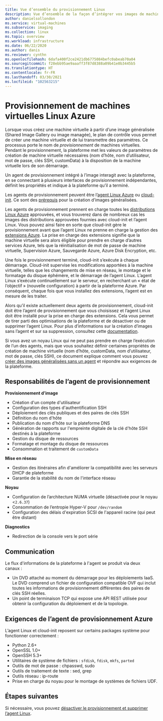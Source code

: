 ```yaml
---
title: Vue d’ensemble du provisionnement Linux
description: Vue d’ensemble de la façon d’intégrer vos images de machine virtuelle Linux ou de créer des images à utiliser dans Azure.
author: danielsollondon
ms.service: virtual-machines
ms.subservice: imaging
ms.collection: linux
ms.topic: overview
ms.workload: infrastructure
ms.date: 06/22/2020
ms.author: danis
ms.reviewer: cynthn
ms.openlocfilehash: 6dafa400f2ce2421db6775084befc0abeab70a04
ms.sourcegitcommit: f28ebb95ae9aaaff3f87d8388a09b41e0b3445b5
ms.translationtype: HT
ms.contentlocale: fr-FR
ms.lasthandoff: 03/30/2021
ms.locfileid: "102563215"
---
```

# <a name="azure-linux-vm-provisioning"></a>Provisionnement de machines virtuelles Linux Azure
Lorsque vous créez une machine virtuelle à partir d’une image généralisée (Shared Image Gallery ou image managée), le plan de contrôle vous permet de créer une machine virtuelle et de lui transmettre des paramètres. Ce processus porte le nom de *provisionnement* de machines virtuelles. Pendant le provisionnement, la plateforme met les valeurs de paramètres de création de machine virtuelle nécessaires (nom d’hôte, nom d’utilisateur, mot de passe, clés SSH, customData) à la disposition de la machine virtuelle lors de son démarrage. 

Un agent de provisionnement intégré à l’image interagit avec la plateforme, en se connectant à plusieurs interfaces de provisionnement indépendantes, définit les propriétés et indique à la plateforme qu’il a terminé. 

Les agents de provisionnement peuvent être l’[agent Linux Azure](../extensions/agent-linux.md) ou [cloud-init](./using-cloud-init.md). Ce sont des [prérequis](create-upload-generic.md) pour la création d’images généralisées.

Les agents de provisionnement prennent en charge toutes les [distributions Linux Azure](./endorsed-distros.md) approuvées, et vous trouverez dans de nombreux cas les images des distributions approuvées fournies avec cloud-init et l’agent Linux. Vous pouvez ainsi faire en sorte que cloud-init gère le provisionnement avant que l’agent Linux ne prenne en charge la gestion des [extensions Azure](../extensions/features-windows.md). La prise en charge des extensions signifie que la machine virtuelle sera alors éligible pour prendre en charge d’autres services Azure, tels que la réinitialisation de mot de passe de machine virtuelle, Supervision Azure, Sauvegarde Azure, Azure Disk Encryption, etc.

Une fois le provisionnement terminé, cloud-init s’exécute à chaque démarrage. Cloud-init supervise les modifications apportées à la machine virtuelle, telles que les changements de mise en réseau, le montage et le formatage du disque éphémère, et le démarrage de l’agent Linux. L’agent Linux s’exécute continuellement sur le serveur, en recherchant un « état de l’objectif » (nouvelle configuration) à partir de la plateforme Azure. Par conséquent, chaque fois que vous installez des extensions, l’agent est en mesure de les traiter.

Alors qu’il existe actuellement deux agents de provisionnement, cloud-init doit être l’agent de provisionnement que vous choisissez et l’agent Linux doit être installé pour la prise en charge des extensions. Cela vous permet de tirer parti des optimisations de la plateforme et de désactiver ou de supprimer l’agent Linux. Pour plus d’informations sur la création d’images sans l’agent et sur sa suppression, consultez cette [documentation](disable-provisioning.md).

Si vous avez un noyau Linux qui ne peut pas prendre en charge l’exécution de l’un des agents, mais que vous souhaitez définir certaines propriétés de création de machine virtuelle (nom d’hôte, customData, nom d’utilisateur, mot de passe, clés SSH), ce document explique comment vous pouvez [créer des images généralisées sans un agent](no-agent.md) et répondre aux exigences de la plateforme.


## <a name="provisioning-agent-responsibilities"></a>Responsabilités de l’agent de provisionnement

**Provisionnement d’image**
  
- Création d'un compte d'utilisateur
- Configuration des types d'authentification SSH
- Déploiement des clés publiques et des paires de clés SSH
- Définition du nom d'hôte
- Publication du nom d'hôte sur la plateforme DNS
- Génération de rapports sur l'empreinte digitale de la clé d'hôte SSH destinés à la plateforme
- Gestion du disque de ressources
- Formatage et montage du disque de ressources
- Consommation et traitement de `customData`
 
**Mise en réseau**
  
- Gestion des itinéraires afin d'améliorer la compatibilité avec les serveurs DHCP de plateforme
- Garantie de la stabilité du nom de l'interface réseau

**Noyau**
  
- Configuration de l’architecture NUMA virtuelle (désactivée pour le noyau <`2.6.37`)
- Consommation de l’entropie Hyper-V pour `/dev/random`
- Configuration des délais d'expiration SCSI de l'appareil racine (qui peut être distant)

**Diagnostics**
  
- Redirection de la console vers le port série

## <a name="communication"></a>Communication
Le flux d'informations de la plateforme à l'agent se produit via deux canaux :

- Un DVD attaché au moment du démarrage pour les déploiements IaaS. Le DVD comprend un fichier de configuration compatible OVF qui inclut toutes les informations de provisionnement différentes des paires de clés SSH réelles.
- Un point de terminaison TCP qui expose une API REST utilisée pour obtenir la configuration du déploiement et de la topologie.


## <a name="azure-provisioning-agent-requirements"></a>Exigences de l’agent de provisionnement Azure
L’agent Linux et cloud-init reposent sur certains packages système pour fonctionner correctement :
- Python 2.6+
- OpenSSL 1.0+
- OpenSSH 5.3+
- Utilitaires de système de fichiers : `sfdisk`, `fdisk`, `mkfs`, `parted`
- Outils de mot de passe : chpasswd, sudo
- Outils de traitement de texte : sed, grep
- Outils réseau : ip-route
- Prise en charge du noyau pour le montage de systèmes de fichiers UDF.

## <a name="next-steps"></a>Étapes suivantes

Si nécessaire, vous pouvez [désactiver le provisionnement et supprimer l’agent Linux](disable-provisioning.md).
